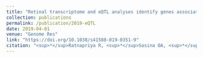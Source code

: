 ```yaml
---
title: "Retinal transcriptome and eQTL analyses identify genes associated with age-related macular degeneration."
collection: publications
permalink: /publication/2019-eQTL
date: 2019-04-01
venue: "Genome Res"
link: "https://doi.org/10.1038/s41588-019-0351-9"
citation: "<sup>*</sup>Ratnapriya R, <sup>*</sup>Sosina OA, <sup>*</sup><b>Starostik MR</b>, Kwicklis M, Kapphahn RJ, Fritsche LG, Walton A, Arvanitis M, Gieser L, Pietraszkiewicz A, Montezuma SR, Chew EY, Abecasis GR, Ferrington DA, Chatterjee N, Swaroop A. Retinal transcriptome and eQTL analyses identify genes associated with age-related macular degeneration. <i>Nat Genet</i>. 51: 606-610. doi:10.1038/s41588-019-0351-9"
---
```

